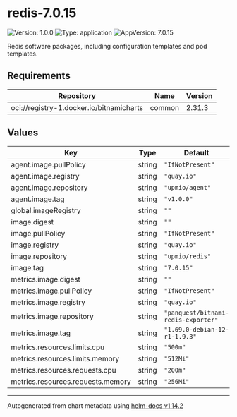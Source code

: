 # redis-7.0.15

![Version: 1.0.0](https://img.shields.io/badge/Version-1.0.0-informational?style=flat-square) ![Type: application](https://img.shields.io/badge/Type-application-informational?style=flat-square) ![AppVersion: 7.0.15](https://img.shields.io/badge/AppVersion-7.0.15-informational?style=flat-square)

Redis software packages, including configuration templates and pod templates.

## Requirements

| Repository | Name | Version |
|------------|------|---------|
| oci://registry-1.docker.io/bitnamicharts | common | 2.31.3 |

## Values

| Key | Type | Default | Description |
|-----|------|---------|-------------|
| agent.image.pullPolicy | string | `"IfNotPresent"` |  |
| agent.image.registry | string | `"quay.io"` |  |
| agent.image.repository | string | `"upmio/agent"` |  |
| agent.image.tag | string | `"v1.0.0"` |  |
| global.imageRegistry | string | `""` |  |
| image.digest | string | `""` |  |
| image.pullPolicy | string | `"IfNotPresent"` |  |
| image.registry | string | `"quay.io"` |  |
| image.repository | string | `"upmio/redis"` |  |
| image.tag | string | `"7.0.15"` |  |
| metrics.image.digest | string | `""` |  |
| metrics.image.pullPolicy | string | `"IfNotPresent"` |  |
| metrics.image.registry | string | `"quay.io"` |  |
| metrics.image.repository | string | `"panquest/bitnami-redis-exporter"` |  |
| metrics.image.tag | string | `"1.69.0-debian-12-r1-1.9.3"` |  |
| metrics.resources.limits.cpu | string | `"500m"` |  |
| metrics.resources.limits.memory | string | `"512Mi"` |  |
| metrics.resources.requests.cpu | string | `"200m"` |  |
| metrics.resources.requests.memory | string | `"256Mi"` |  |

----------------------------------------------
Autogenerated from chart metadata using [helm-docs v1.14.2](https://github.com/norwoodj/helm-docs/releases/v1.14.2)
